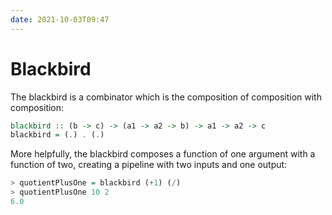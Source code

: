 ```yaml
---
date: 2021-10-03T09:47
---
```


# Blackbird

The blackbird is a combinator which is the composition of composition with
composition:

```haskell
blackbird :: (b -> c) -> (a1 -> a2 -> b) -> a1 -> a2 -> c
blackbird = (.) . (.)
```

More helpfully, the blackbird composes a function of one argument with a
function of two, creating a pipeline with two inputs and one output:

```haskell
> quotientPlusOne = blackbird (+1) (/)
> quotientPlusOne 10 2
6.0
```

